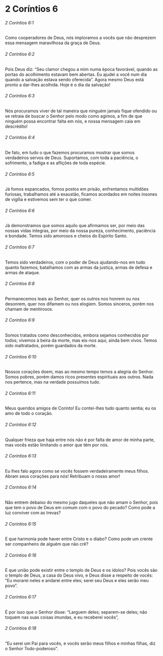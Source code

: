# 2 Coríntios 6

###### 2 Coríntios 6:1

Como cooperadores de Deus, nós imploramos a vocês que não desprezem essa mensagem maravilhosa da graça de Deus.

###### 2 Coríntios 6:2

Pois Deus diz: “Seu clamor chegou a mim numa época favorável, quando as portas do acolhimento estavam bem abertas. Eu ajudei a você num dia quando a salvação estava sendo oferecida”. Agora mesmo Deus está pronto a dar-lhes acolhida. Hoje é o dia da salvação!

###### 2 Coríntios 6:3

Nós procuramos viver de tal maneira que ninguém jamais fique ofendido ou se retraia de buscar o Senhor pelo modo como agimos, a fim de que ninguém possa encontrar falta em nós, e nossa mensagem caia em descrédito!

###### 2 Coríntios 6:4

De fato, em tudo o que fazemos procuramos mostrar que somos verdadeiros servos de Deus. Suportamos, com toda a paciência, o sofrimento, a fadiga e as aflições de toda espécie.

###### 2 Coríntios 6:5

Já fomos espancados, fomos postos em prisão, enfrentamos multidões furiosas, trabalhamos até a exaustão, ficamos acordados em noites insones de vigília e estivemos sem ter o que comer.

###### 2 Coríntios 6:6

Já demonstramos que somos aquilo que afirmamos ser, por meio das nossas vidas íntegras, por meio da nossa pureza, conhecimento, paciência e bondade. Temos sido amorosos e cheios do Espírito Santo.

###### 2 Coríntios 6:7

Temos sido verdadeiros, com o poder de Deus ajudando-nos em tudo quanto fazemos; batalhamos com as armas da justiça, armas de defesa e armas de ataque.

###### 2 Coríntios 6:8

Permanecemos leais ao Senhor, quer os outros nos honrem ou nos desonrem, quer nos difamem ou nos elogiem. Somos sinceros, porém nos chamam de mentirosos.

###### 2 Coríntios 6:9

Somos tratados como desconhecidos, embora sejamos conhecidos por todos; vivemos à beira da morte, mas eis-nos aqui, ainda bem vivos. Temos sido maltratados, porém guardados da morte.

###### 2 Coríntios 6:10

Nossos corações doem, mas ao mesmo tempo temos a alegria do Senhor. Somos pobres, porém damos ricos presentes espirituais aos outros. Nada nos pertence, mas na verdade possuímos tudo.

###### 2 Coríntios 6:11

Meus queridos amigos de Corinto! Eu contei-lhes tudo quanto sentia; eu os amo de todo o coração.

###### 2 Coríntios 6:12

Qualquer frieza que haja entre nós não é por falta de amor de minha parte, mas vocês estão limitando o amor que têm por nós.

###### 2 Coríntios 6:13

Eu lhes falo agora como se vocês fossem verdadeiramente meus filhos. Abram seus corações para nós! Retribuam o nosso amor!

###### 2 Coríntios 6:14

Não entrem debaixo do mesmo jugo daqueles que não amam o Senhor, pois que tem o povo de Deus em comum com o povo do pecado? Como pode a luz conviver com as trevas?

###### 2 Coríntios 6:15

E que harmonia pode haver entre Cristo e o diabo? Como pode um crente ser companheiro de alguém que não crê?

###### 2 Coríntios 6:16

E que união pode existir entre o templo de Deus e os ídolos? Pois vocês são o templo de Deus, a casa do Deus vivo, e Deus disse a respeito de vocês: “Eu morarei neles e andarei entre eles; serei seu Deus e eles serão meu povo”.

###### 2 Coríntios 6:17

É por isso que o Senhor disse: “Larguem deles; separem-se deles; não toquem nas suas coisas imundas, e eu receberei vocês”,

###### 2 Coríntios 6:18

“Eu serei um Pai para vocês, e vocês serão meus filhos e minhas filhas, diz o Senhor Todo-poderoso”.

